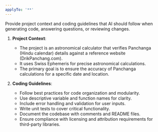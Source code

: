 ```yaml
---
applyTo: '**'
---
```

Provide project context and coding guidelines that AI should follow when generating code, answering questions, or reviewing changes.

1. **Project Context**:
   - The project is an astronomical calculator that verifies Panchanga (Hindu calendar) details against a reference website (DrikPanchang.com).
   - It uses Swiss Ephemeris for precise astronomical calculations.
   - The primary goal is to ensure the accuracy of Panchanga calculations for a specific date and location.

2. **Coding Guidelines**:
   - Follow best practices for code organization and modularity.
   - Use descriptive variable and function names for clarity.
   - Include error handling and validation for user inputs.
   - Write unit tests to cover critical functionality.
   - Document the codebase with comments and README files.
   - Ensure compliance with licensing and attribution requirements for third-party libraries.